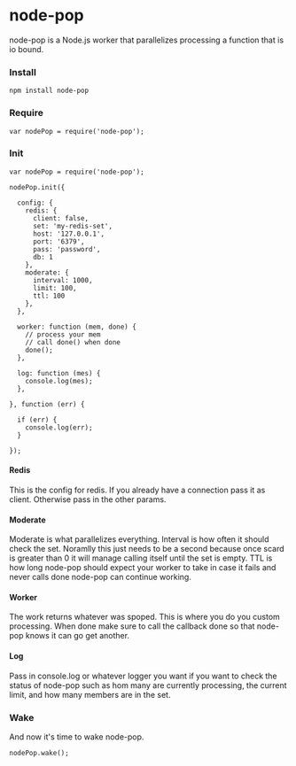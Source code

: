 node-pop
========

node-pop is a Node.js worker that parallelizes processing a function that is io bound.


### Install

    npm install node-pop
    
### Require

    var nodePop = require('node-pop');

### Init

    var nodePop = require('node-pop');

    nodePop.init({

      config: {
        redis: {
          client: false,
          set: 'my-redis-set',
          host: '127.0.0.1',
          port: '6379',
          pass: 'password',
          db: 1
        },
        moderate: {
          interval: 1000,
          limit: 100,
          ttl: 100
        },
      },

      worker: function (mem, done) {
        // process your mem
        // call done() when done
        done();
      },

      log: function (mes) {
        console.log(mes);
      },

    }, function (err) {

      if (err) {
        console.log(err);
      }

    });

#### Redis

This is the config for redis. If you already have a connection pass it as client. Otherwise pass in the other params.

#### Moderate

Moderate is what parallelizes everything. Interval is how often it should check the set. Noramlly this just needs to be a second because once scard is greater than 0 it will manage calling itself until the set is empty. TTL is how long node-pop should expect your worker to take in case it fails and never calls done node-pop can continue working.

#### Worker

The work returns whatever was spoped. This is where you do you custom processing. When done make sure to call the callback done so that node-pop knows it can go get another.

#### Log

Pass in console.log or whatever logger you want if you want to check the status of node-pop such as hom many are currently processing, the current limit, and how many members are in the set.

### Wake

And now it's time to wake node-pop.

    nodePop.wake();
